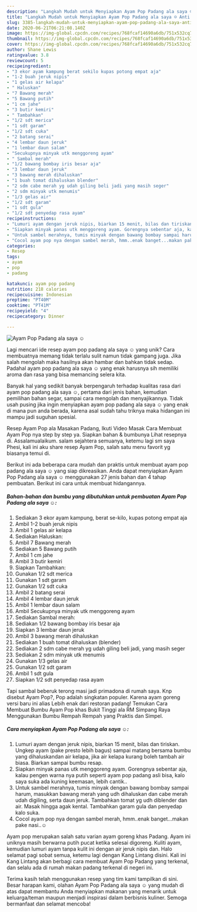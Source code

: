 ```yaml
---
description: "Langkah Mudah untuk Menyiapkan Ayam Pop Padang ala saya ☺️ Anti Gagal"
title: "Langkah Mudah untuk Menyiapkan Ayam Pop Padang ala saya ☺️ Anti Gagal"
slug: 3385-langkah-mudah-untuk-menyiapkan-ayam-pop-padang-ala-saya-anti-gagal
date: 2020-06-21T06:21:08.140Z
image: https://img-global.cpcdn.com/recipes/768fcaf14690a6db/751x532cq70/ayam-pop-padang-ala-saya-☺️-foto-resep-utama.jpg
thumbnail: https://img-global.cpcdn.com/recipes/768fcaf14690a6db/751x532cq70/ayam-pop-padang-ala-saya-☺️-foto-resep-utama.jpg
cover: https://img-global.cpcdn.com/recipes/768fcaf14690a6db/751x532cq70/ayam-pop-padang-ala-saya-☺️-foto-resep-utama.jpg
author: Shane Lewis
ratingvalue: 3.8
reviewcount: 5
recipeingredient:
- "3 ekor ayam kampung berat sekilo kupas potong empat aja"
- "1-2 buah jeruk nipis"
- "1 gelas air kelapa"
- " Haluskan"
- "7 Bawang merah"
- "5 Bawang putih"
- "1 cm jahe"
- "3 butir kemiri"
- " Tambahkan"
- "1/2 sdt merica"
- "1 sdt garam"
- "1/2 sdt cuka"
- "2 batang serai"
- "4 lembar daun jeruk"
- "1 lembar daun salam"
- "Secukupnya minyak utk menggoreng ayam"
- " Sambal merah"
- "1/2 bawang bombay iris besar aja"
- "3 lembar daun jeruk"
- "3 bawang merah dihaluskan"
- "1 buah tomat dihaluskan blender"
- "2 sdm cabe merah yg udah giling beli jadi yang masih seger"
- "2 sdm minyak utk menumis"
- "1/3 gelas air"
- "1/2 sdt garam"
- "1 sdt gula"
- "1/2 sdt penyedap rasa ayam"
recipeinstructions:
- "Lumuri ayam dengan jeruk nipis, biarkan 15 menit, bilas dan tiriskan. Ungkep ayam (pake presto lebih bagus) sampai matang bersama bumbu yang dihaluskandan air kelapa, jika air kelapa kurang boleh tambah air biasa. Biarkan sampai bumbu resap."
- "Siapkan minyak panas utk menggoreng ayam. Gorengnya sebentar aja, kalau pengen warna nya putih seperti ayam pop padang asli bisa, kalo saya suka ada kuning keemasan, lebih cantik.."
- "Untuk sambel merahnya, tumis minyak dengan bawang bombay sampai harum, masukkan bawang merah yang udh dihaluskan dan cabe merah udah digiling, serta daun jeruk. Tambahkan tomat yg udh diblender dan air. Masak hingga agak kental. Tambahkan garam gula dan penyedap kalo suka."
- "Cocol ayam pop nya dengan sambel merah, hmm..enak banget...makan pake nasi..☺️"
categories:
- Resep
tags:
- ayam
- pop
- padang

katakunci: ayam pop padang 
nutrition: 218 calories
recipecuisine: Indonesian
preptime: "PT40M"
cooktime: "PT41M"
recipeyield: "4"
recipecategory: Dinner

---
```



![Ayam Pop Padang ala saya ☺️](https://img-global.cpcdn.com/recipes/768fcaf14690a6db/751x532cq70/ayam-pop-padang-ala-saya-☺️-foto-resep-utama.jpg)

Lagi mencari ide resep ayam pop padang ala saya ☺️ yang unik? Cara membuatnya memang tidak terlalu sulit namun tidak gampang juga. Jika salah mengolah maka hasilnya akan hambar dan bahkan tidak sedap. Padahal ayam pop padang ala saya ☺️ yang enak harusnya sih memiliki aroma dan rasa yang bisa memancing selera kita.

Banyak hal yang sedikit banyak berpengaruh terhadap kualitas rasa dari ayam pop padang ala saya ☺️, pertama dari jenis bahan, kemudian pemilihan bahan segar, sampai cara mengolah dan menyajikannya. Tidak usah pusing jika ingin menyiapkan ayam pop padang ala saya ☺️ yang enak di mana pun anda berada, karena asal sudah tahu triknya maka hidangan ini mampu jadi suguhan spesial.

Resep Ayam Pop ala Masakan Padang, Ikuti Video Masak Cara Membuat Ayam Pop nya step by step ya. Siapkan bahan &amp; bumbunya Lihat resepnya di. Assalamualaikum. salam sejahtera semuanya, ketemu lagi sm saya Phesi, kali ini aku share resep Ayam Pop, salah satu menu favorit yg biasanya temui di.


Berikut ini ada beberapa cara mudah dan praktis untuk membuat ayam pop padang ala saya ☺️ yang siap dikreasikan. Anda dapat menyiapkan Ayam Pop Padang ala saya ☺️ menggunakan 27 jenis bahan dan 4 tahap pembuatan. Berikut ini cara untuk membuat hidangannya.

<!--inarticleads1-->

##### Bahan-bahan dan bumbu yang dibutuhkan untuk pembuatan Ayam Pop Padang ala saya ☺️:

1. Sediakan 3 ekor ayam kampung, berat se-kilo, kupas potong empat aja
1. Ambil 1-2 buah jeruk nipis
1. Ambil 1 gelas air kelapa
1. Sediakan  Haluskan:
1. Ambil 7 Bawang merah
1. Sediakan 5 Bawang putih
1. Ambil 1 cm jahe
1. Ambil 3 butir kemiri
1. Siapkan  Tambahkan:
1. Gunakan 1/2 sdt merica
1. Gunakan 1 sdt garam
1. Gunakan 1/2 sdt cuka
1. Ambil 2 batang serai
1. Ambil 4 lembar daun jeruk
1. Ambil 1 lembar daun salam
1. Ambil Secukupnya minyak utk menggoreng ayam
1. Sediakan  Sambal merah:
1. Sediakan 1/2 bawang bombay iris besar aja
1. Siapkan 3 lembar daun jeruk
1. Ambil 3 bawang merah dihaluskan
1. Sediakan 1 buah tomat dihaluskan (blender)
1. Sediakan 2 sdm cabe merah yg udah giling beli jadi, yang masih seger
1. Sediakan 2 sdm minyak utk menumis
1. Gunakan 1/3 gelas air
1. Gunakan 1/2 sdt garam
1. Ambil 1 sdt gula
1. Siapkan 1/2 sdt penyedap rasa ayam


Tapi sambal beberuk terong masi jadi primadona di rumah saya. Knp disebut Ayam Pop?, Pop adalah singkatan populer. Karena ayam goreng versi baru ini alias Lebih enak dari restoran padang! Temukan Cara Membuat Bumbu Ayam Pop khas Bukit Tinggi ala RM Simpang Raya Menggunakan Bumbu Rempah Rempah yang Praktis dan Simpel. 

<!--inarticleads2-->

##### Cara menyiapkan Ayam Pop Padang ala saya ☺️:

1. Lumuri ayam dengan jeruk nipis, biarkan 15 menit, bilas dan tiriskan. Ungkep ayam (pake presto lebih bagus) sampai matang bersama bumbu yang dihaluskandan air kelapa, jika air kelapa kurang boleh tambah air biasa. Biarkan sampai bumbu resap.
1. Siapkan minyak panas utk menggoreng ayam. Gorengnya sebentar aja, kalau pengen warna nya putih seperti ayam pop padang asli bisa, kalo saya suka ada kuning keemasan, lebih cantik..
1. Untuk sambel merahnya, tumis minyak dengan bawang bombay sampai harum, masukkan bawang merah yang udh dihaluskan dan cabe merah udah digiling, serta daun jeruk. Tambahkan tomat yg udh diblender dan air. Masak hingga agak kental. Tambahkan garam gula dan penyedap kalo suka.
1. Cocol ayam pop nya dengan sambel merah, hmm..enak banget...makan pake nasi..☺️


Ayam pop merupakan salah satu varian ayam goreng khas Padang. Ayam ini uniknya masih berwarna putih pucat ketika selesai digoreng. Kuliti ayam, kemudian lumuri ayam tanpa kulit ini dengan air jeruk nipis dan. Halo selamat pagi sobat semua, ketemu lagi dengan Kang Lintang disini. Kali ini Kang Lintang akan berbagi cara membuat Ayam Pop Padang yang terkenal, dan selalu ada di rumah makan padang terkenal di negeri ini. 

Terima kasih telah menggunakan resep yang tim kami tampilkan di sini. Besar harapan kami, olahan Ayam Pop Padang ala saya ☺️ yang mudah di atas dapat membantu Anda menyiapkan makanan yang menarik untuk keluarga/teman maupun menjadi inspirasi dalam berbisnis kuliner. Semoga bermanfaat dan selamat mencoba!
